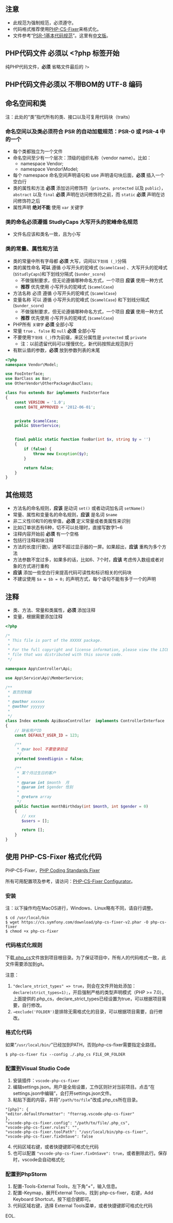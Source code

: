 ## 注意
* 此规范为强制规范，必须遵守。
* 代码格式推荐使用[PHP-CS-Fixer](https://cs.symfony.com/)来格式化。
* 文件参考“[PSR-1基本代码规范](http://www.php-fig.org/psr/psr-1/)”。这里有[中文版](https://www.twle.cn/l/yufei/phppsr/php-psr-index.html)。


## PHP代码文件 必须以 <?php 标签开始
纯PHP代码文件，**必须** 省略文件最后的 `?>`

## PHP代码文件必须以 不带BOM的 UTF-8 编码

## 命名空间和类
注：此处的“类”指代所有的类、接口以及可复用代码块（traits）

### 命名空间以及类必须符合 PSR 的自动加载规范：PSR-0 或 PSR-4 中的一个
* 每个类都独立为一个文件
* 命名空间至少有一个层次：顶级的组织名称（vendor name）。比如：
	* namespace Vendor;
	* namespace Vendor\Model;
* 每个 namespace 命名空间声明语句和 use 声明语句块后面，**必须** 插入一个空白行
* 类的属性和方法 **必须** 添加访问修饰符（`private`、`protected` 以及 `public`）， `abstract` 以及 `final` **必须** 声明在访问修饰符之前，而 `static` **必须** 声明在访问修饰符之后
* 属性声明 **绝对不能** 使用 `var` 关键字

### 类的命名必须遵循 StudlyCaps 大写开头的驼峰命名规范
* 文件名应该和类名一致，且为小写

### 类的常量、属性和方法
* 类的常量中所有字母都 **必须** 大写，词间以`下划线 (_)`分隔
* 类的属性命名 **可以** 遵循 小写开头的驼峰式 (`$camelCase`) 、大写开头的驼峰式 (`$StudlyCaps`)和下划线分隔式 (`$under_score`)
	* 不做强制要求，但无论遵循哪种命名方式，一个项目 **应该** 使用一种方式
	* **推荐** 优先使用 小写开头的驼峰式 (`$camelCase`)
* 方法名称 必须 遵循 小写开头的驼峰式 (`$camelCase`)
* 变量名称 可以 遵循 小写开头的驼峰式 (`$camelCase`) 和下划线分隔式 (`$under_score`)
	* 不做强制要求，但无论遵循哪种命名方式，一个项目 **应该** 使用一种方式
	* **推荐** 优先使用 小写开头的驼峰式 (`$camelCase`)
* PHP所有 `关键字` **必须** 全部小写
* 常量 `true` 、`false` 和 `null` **必须** 全部小写
* 不要使用`下划线 (_)`作为前缀，来区分属性是 `protected` 或 `private`
	* 注：以前遗留代码可以慢慢优化，新代码按照此规范执行
* 有默认值的参数，**必须** 放到参数列表的末尾


```php
<?php
namespace Vendor\Model;

use FooInterface;
use BarClass as Bar;
use OtherVendor\OtherPackage\BazClass;

class Foo extends Bar implements FooInterface
{
    const VERSION = '1.0';
    const DATE_APPROVED = '2012-06-01';


    private $camelCase;
    public $UserService;


    final public static function fooBar(int $x, string $y = '')
    {
        if (false) {
            throw new Exception($y);
        }

        return false;
    }
}
```

## 其他规范

* 方法名的命名规则，**应该** 是动词 `set()` 或者动词加名词 `setName()`
* 常量、属性和变量名的命名规则，**应该** 是名词 `$name`
* 非二义性(0和1)的枚举值，**必须** 定义常量或者类属性来识别
* 比如订单状态有6种，切不可以处理时，直接写数字1~6
* 注释内容开始前 **必须** 有一个空格
* 包括行注释和块注释
* 方法的长度(行数)，通常不超过显示器的一屏。如果超出，**应该** 重构为多个方法
* 方法参数不宜过多，如果多的话，比如6、7个时，**应该** 考虑传入数组或者对象的方式进行重构
* **应该** 添加一些空白行来提高代码可读性和标识相关的代码块
* 不建议使用 `$a = $b = 0;` 的声明方式，每个语句不能有多于一个的声明

## 注释
* 类、方法、常量和类属性，**必须** 添加注释
* 变量，根据需要添加注释


```php
<?php

/*
 * This file is part of the XXXXX package.
 *
 * For the full copyright and license information, please view the LICENSE
 * file that was distributed with this source code.
 */

namespace App\Controller\Api;

use App\Service\Api\MemberService;

/**
 * 首页控制器
 * 
 * @author xxxxxx
 * @author yyyyyy
 * 
 */
class Index extends ApiBaseController  implements ControllerInterface
{
    // 缺省用户ID
    const DEFAULT_USER_ID = 123;

    /**
     * @var bool 不要登录验证
     */
    protected $needSignin = false;

    /**
     * 某个月过生日的客户
     *
     * @param int $month  月
     * @param int $gender 性别
     *
     * @return array
     */
    public function monthBirthday(int $month, int $gender = 0)
    {
       // xxx
       $users = [];

       return [];
    }
}
```

## 使用 PHP-CS-Fixer 格式化代码

PHP-CS-Fixer，[PHP Coding Standards Fixer](https://cs.symfony.com/)

所有可用配置项及参考，请访问：[PHP-CS-Fixer Configurator](https://mlocati.github.io/php-cs-fixer-configurator/)。

### 安装
注：以下操作均在MacOS进行，Windows、Linux略有不同，请自行调整。

```
$ cd /usr/local/bin 
$ wget https://cs.symfony.com/download/php-cs-fixer-v2.phar -O php-cs-fixer
$ chmod +x php-cs-fixer
```
### 代码格式化规则
下载[.php_cs](https://github.com/zgia/manual/blob/master/.php_cs)文件放到项目根目录。为了保证项目中，所有人的代码格式一致，此文件需要添加到git。

注意：

1. `"declare_strict_types" => true`，则会在文件开始处添加：`declare(strict_types=1);`，开启强制严格的类型声明模式（PHP >= 7.0）。上面提供的.php_cs，declare_strict_types已经设置为true，可以根据项目需要，自行修改。
2. `→exclude('FOLDER')`是排除无需格式化的目录，可以根据项目需要，自行修改。

### 格式化代码
如果“`/usr/local/bin/`”已经加到PATH，否则php-cs-fixer需要指定全路径。
 
``` 
$ php-cs-fixer fix --config ./.php_cs FILE_OR_FOLDER
```

### 配置到Visual Studio Code

1. 安装插件：`vscode-php-cs-fixer`
2. 编辑settings.json。用户是全局设置，工作区则针对当前项目。点击“在settings.json中编辑”，会打开settings.json文件。
3. 粘贴下面的内容，并将"`/path/to/file`"改成.php_cs所在目录。

```
"[php]": {
"editor.defaultFormatter": "fterrag.vscode-php-cs-fixer"
},
"vscode-php-cs-fixer.config": "/path/to/file/.php_cs",
"vscode-php-cs-fixer.rules": "",
"vscode-php-cs-fixer.toolPath": "/usr/local/bin/php-cs-fixer",
"vscode-php-cs-fixer.fixOnSave": false
```

4. 代码区域右键，或者快捷键即可格式化代码
5. 也可以配置 `"vscode-php-cs-fixer.fixOnSave": true`，或者删除此行。保存时，vscode会自动格式化 

### 配置到PhpStorm
1. 配置-Tools-External Tools，左下角“+”，输入信息。
2. 配置-Keymap，展开External Tools，找到 php-cs-fixer，右键，Add Keyboard Shortcut，按下组合键即可。
3. 代码区域右键，选择 External Tools菜单，或者快捷键即可格式化代码

EOL.
